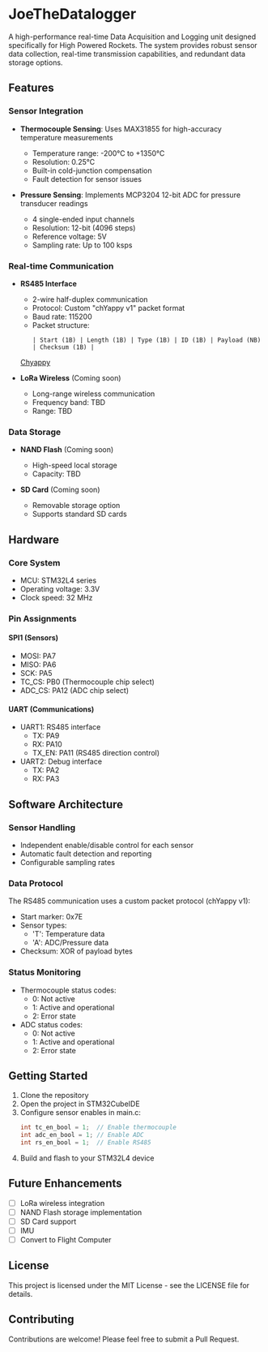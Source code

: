 # JoeTheDatalogger

A high-performance real-time Data Acquisition and Logging unit designed specifically for High Powered Rockets. The system provides robust sensor data collection, real-time transmission capabilities, and redundant data storage options.

## Features

### Sensor Integration
- **Thermocouple Sensing**: Uses MAX31855 for high-accuracy temperature measurements
  - Temperature range: -200°C to +1350°C
  - Resolution: 0.25°C
  - Built-in cold-junction compensation
  - Fault detection for sensor issues

- **Pressure Sensing**: Implements MCP3204 12-bit ADC for pressure transducer readings
  - 4 single-ended input channels
  - Resolution: 12-bit (4096 steps)
  - Reference voltage: 5V
  - Sampling rate: Up to 100 ksps

### Real-time Communication
- **RS485 Interface**
  - 2-wire half-duplex communication
  - Protocol: Custom "chYappy v1" packet format
  - Baud rate: 115200
  - Packet structure:
    ```
    | Start (1B) | Length (1B) | Type (1B) | ID (1B) | Payload (NB) | Checksum (1B) |
    ```
  [Chyappy]("https://github.com/AryanRai/chyappy")

- **LoRa Wireless** (Coming soon)
  - Long-range wireless communication
  - Frequency band: TBD
  - Range: TBD

### Data Storage
- **NAND Flash** (Coming soon)
  - High-speed local storage
  - Capacity: TBD

- **SD Card** (Coming soon)
  - Removable storage option
  - Supports standard SD cards

## Hardware

### Core System
- MCU: STM32L4 series
- Operating voltage: 3.3V
- Clock speed: 32 MHz

### Pin Assignments

#### SPI1 (Sensors)
- MOSI: PA7
- MISO: PA6 
- SCK: PA5
- TC_CS: PB0 (Thermocouple chip select)
- ADC_CS: PA12 (ADC chip select)

#### UART (Communications)
- UART1: RS485 interface
  - TX: PA9
  - RX: PA10
  - TX_EN: PA11 (RS485 direction control)
- UART2: Debug interface
  - TX: PA2
  - RX: PA3

## Software Architecture

### Sensor Handling
- Independent enable/disable control for each sensor
- Automatic fault detection and reporting
- Configurable sampling rates

### Data Protocol
The RS485 communication uses a custom packet protocol (chYappy v1):
- Start marker: 0x7E
- Sensor types:
  - 'T': Temperature data
  - 'A': ADC/Pressure data
- Checksum: XOR of payload bytes

### Status Monitoring
- Thermocouple status codes:
  - 0: Not active
  - 1: Active and operational
  - 2: Error state
- ADC status codes:
  - 0: Not active
  - 1: Active and operational
  - 2: Error state

## Getting Started

1. Clone the repository
2. Open the project in STM32CubeIDE
3. Configure sensor enables in main.c:
   ```c
   int tc_en_bool = 1;  // Enable thermocouple
   int adc_en_bool = 1; // Enable ADC
   int rs_en_bool = 1;  // Enable RS485
   ```
4. Build and flash to your STM32L4 device

## Future Enhancements
- [ ] LoRa wireless integration
- [ ] NAND Flash storage implementation
- [ ] SD Card support
- [ ] IMU
- [ ] Convert to Flight Computer

## License
This project is licensed under the MIT License - see the LICENSE file for details.

## Contributing
Contributions are welcome! Please feel free to submit a Pull Request.
